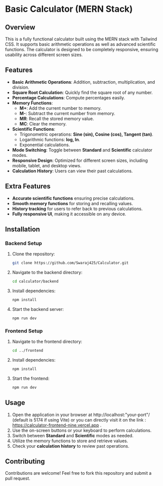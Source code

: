 # Basic Calculator (MERN Stack)

## Overview
This is a fully functional calculator built using the MERN stack with Tailwind CSS. It supports basic arithmetic operations as well as advanced scientific functions. The calculator is designed to be completely responsive, ensuring usability across different screen sizes.

## Features
- **Basic Arithmetic Operations**: Addition, subtraction, multiplication, and division.
- **Square Root Calculation**: Quickly find the square root of any number.
- **Percentage Calculations**: Compute percentages easily.
- **Memory Functions**:
  - **M+**: Add the current number to memory.
  - **M-**: Subtract the current number from memory.
  - **MR**: Recall the stored memory value.
  - **MC**: Clear the memory.
- **Scientific Functions**:
  - Trigonometric operations: **Sine (sin), Cosine (cos), Tangent (tan)**.
  - Logarithmic functions: **log, ln**.
  - Exponential calculations.
- **Mode Switching**: Toggle between **Standard** and **Scientific** calculator modes.
- **Responsive Design**: Optimized for different screen sizes, including mobile, tablet, and desktop views.
- **Calculation History**: Users can view their past calculations.

## Extra Features
- **Accurate scientific functions** ensuring precise calculations.
- **Smooth memory functions** for storing and recalling values.
- **History tracking** for users to refer back to previous calculations.
- **Fully responsive UI**, making it accessible on any device.

## Installation

### Backend Setup
1. Clone the repository:
   ```sh
   git clone https://github.com/Swaraj425/Calculator.git
   ```
2. Navigate to the backend directory:
   ```sh
   cd calculator/backend
   ```
3. Install dependencies:
   ```sh
   npm install
   ```
4. Start the backend server:
   ```sh
   npm run dev
   ```

### Frontend Setup
1. Navigate to the frontend directory:
   ```sh
   cd ../frontend
   ```
2. Install dependencies:
   ```sh
   npm install
   ```
3. Start the frontend:
   ```sh
   npm run dev
   ```

## Usage
1. Open the application in your browser at http://localhost:"your-port"/ (default is 5174 if using Vite) or you can directly visit it on the link : https://calculator-frontend-nine.vercel.app .
2. Use the on-screen buttons or your keyboard to perform calculations.
3. Switch between **Standard** and **Scientific** modes as needed.
4. Utilize the memory functions to store and retrieve values.
5. Check your **calculation history** to review past operations.

## Contributing
Contributions are welcome! Feel free to fork this repository and submit a pull request.

